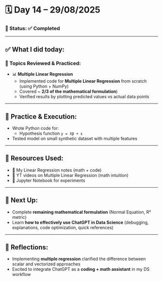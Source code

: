 # 🗓️ Day 14 – 29/08/2025  

### 📍 Status: ✅ Completed  

---

## ✅ What I did today:  

### 📌 Topics Reviewed & Practiced:  
- 📊 **Multiple Linear Regression**  
  - Implemented code for **Multiple Linear Regression** from scratch (using Python + NumPy)  
  - Covered ~ **2/3 of the mathematical formulation**)  
  - Verified results by plotting predicted values vs actual data points  

---

## 🧩 Practice & Execution:  
- Wrote Python code for:  
  - Hypothesis function `y = Xβ + ε`  
- Tested model on small synthetic dataset with multiple features  

---

## 📘 Resources Used:  
- 📄 My Linear Regression notes (math + code)  
- 🔗 YT videos on Multiple Linear Regression (math intuition)  
- 🧪 Jupyter Notebook for experiments  

---

## 🔄 Next Up:  
- Complete **remaining mathematical formulation** (Normal Equation, R² metric)  
- Learn **how to effectively use ChatGPT in Data Science** (debugging, explanations, code optimization, quick references)  

---

## 📝 Reflections:  
- Implementing **multiple regression** clarified the difference between scalar and vectorized approaches  
- Excited to integrate ChatGPT as a **coding + math assistant** in my DS workflow  
